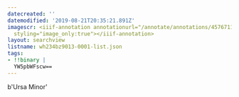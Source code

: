 ```yaml
---
datecreated: ''
datemodified: '2019-08-21T20:35:21.891Z'
imagescr: <iiif-annotation annotationurl="/annotate/annotations/45767112-2f44-4a7d-a6a3-3da278338417.json"
  styling="image_only:true"></iiif-annotation>
layout: searchview
listname: wh234bz9013-0001-list.json
tags:
- !!binary |
  YW5pbWFscw==
---
```

b'Ursa Minor'